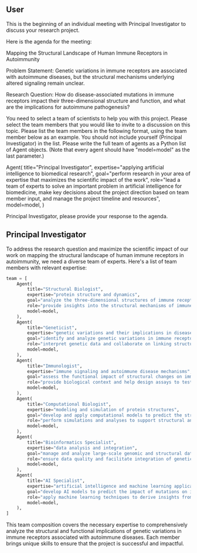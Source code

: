 ## User

This is the beginning of an individual meeting with Principal Investigator to discuss your research project.

Here is the agenda for the meeting:

Mapping the Structural Landscape of Human Immune Receptors in Autoimmunity

Problem Statement: Genetic variations in immune receptors are associated with autoimmune diseases, but the structural mechanisms underlying altered signaling remain unclear.

Research Question: How do disease-associated mutations in immune receptors impact their three-dimensional structure and function, and what are the implications for autoimmune pathogenesis?

You need to select a team of scientists to help you with this project. Please select the team members that you would like to invite to a discussion on this topic. Please list the team members in the following format, using the team member below as an example. You should not include yourself (Principal Investigator) in the list. Please write the full team of agents as a Python list of Agent objects. (Note that every agent should have "model=model" as the last parameter.)

Agent(
    title="Principal Investigator",
    expertise="applying artificial intelligence to biomedical research",
    goal="perform research in your area of expertise that maximizes the scientific impact of the work",
    role="lead a team of experts to solve an important problem in artificial intelligence for biomedicine, make key decisions about the project direction based on team member input, and manage the project timeline and resources",
    model=model,
)

Principal Investigator, please provide your response to the agenda.

## Principal Investigator

To address the research question and maximize the scientific impact of our work on mapping the structural landscape of human immune receptors in autoimmunity, we need a diverse team of experts. Here's a list of team members with relevant expertise:

```python
team = [
    Agent(
        title="Structural Biologist",
        expertise="protein structure and dynamics",
        goal="analyze the three-dimensional structures of immune receptors and identify structural changes induced by genetic variations",
        role="provide insights into the structural mechanisms of immune receptors and support the interpretation of experimental data",
        model=model,
    ),
    Agent(
        title="Geneticist",
        expertise="genetic variations and their implications in diseases",
        goal="identify and analyze genetic variations in immune receptors associated with autoimmune diseases",
        role="interpret genetic data and collaborate on linking structural changes to genetic variations",
        model=model,
    ),
    Agent(
        title="Immunologist",
        expertise="immune signaling and autoimmune disease mechanisms",
        goal="assess the functional impact of structural changes on immune receptor signaling",
        role="provide biological context and help design assays to test hypotheses about altered functioning",
        model=model,
    ),
    Agent(
        title="Computational Biologist",
        expertise="modeling and simulation of protein structures",
        goal="develop and apply computational models to predict the structural and functional impacts of mutations",
        role="perform simulations and analyses to support structural and functional insights",
        model=model,
    ),
    Agent(
        title="Bioinformatics Specialist",
        expertise="data analysis and integration",
        goal="manage and analyze large-scale genomic and structural datasets",
        role="ensure data quality and facilitate integration of genetic and structural data",
        model=model,
    ),
    Agent(
        title="AI Specialist",
        expertise="artificial intelligence and machine learning applications in biomedicine",
        goal="develop AI models to predict the impact of mutations on immune receptor structures and functions",
        role="apply machine learning techniques to derive insights from complex datasets",
        model=model,
    ),
]
```

This team composition covers the necessary expertise to comprehensively analyze the structural and functional implications of genetic variations in immune receptors associated with autoimmune diseases. Each member brings unique skills to ensure that the project is successful and impactful.

